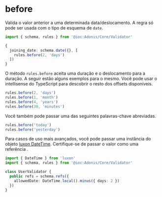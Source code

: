# before
Valida o valor anterior a uma determinada data/deslocamento. A regra só pode ser usada com o tipo de esquema de `date`.

```ts
import { schema, rules } from '@ioc:Adonis/Core/Validator'

{
  joining_date: schema.date({}, [
    rules.before(2, 'days')
  ])
}
```
O método `rules.before` aceita uma duração e o deslocamento para a duração. A seguir estão alguns exemplos para o mesmo. Você pode usar o intellisense do TypeScript para descobrir o resto dos offsets disponíveis.

```ts
rules.before(2, 'days')
rules.before(1, 'month')
rules.before(4, 'years')
rules.before(30, 'minutes')
```

Você também pode passar uma das seguintes palavras-chave abreviadas.

```ts
rules.before('today')
rules.before('yesterday')
```

Para casos de uso mais avançados, você pode passar uma instância do objeto [luxon DateTime](https://moment.github.io/luxon/api-docs/index.html#datetime). Certifique-se de passar o valor como uma referência .

```ts
import { DateTime } from 'luxon'
import { schema, rules } from '@ioc:Adonis/Core/Validator'

class UserValidator {
  public refs = schema.refs({
    allowedDate: DateTime.local().minus({ days: 2 })
  })
}
```
